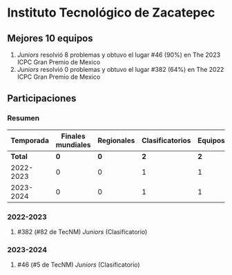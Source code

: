 # Instituto Tecnológico de Zacatepec

## Mejores 10 equipos

1. _Juniors_ resolvió 8 problemas y obtuvo el lugar #46 (90%) en The 2023 ICPC Gran Premio de Mexico
1. _Juniors_ resolvió 0 problemas y obtuvo el lugar #382 (64%) en The 2022 ICPC Gran Premio de Mexico

## Participaciones

### Resumen

| Temporada | Finales mundiales | Regionales | Clasificatorios | Equipos |
| --- | --- | --- | --- | --- |
| **Total** | **0** | **0** | **2** | **2** |
| 2022-2023 | 0 | 0 | 1 | 1 |
| 2023-2024 | 0 | 0 | 1 | 1 |

### 2022-2023

1. #382 (#82 de TecNM) _Juniors_ (Clasificatorio)

### 2023-2024

1. #46 (#5 de TecNM) _Juniors_ (Clasificatorio)



